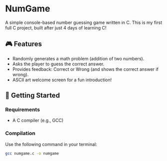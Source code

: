 # NumGame

A simple console-based number guessing game written in C. This is my first full C project, built after just 4 days of learning C!

## 🎮 Features
- Randomly generates a math problem (addition of two numbers).
- Asks the player to guess the correct answer.
- Provides feedback: Correct or Wrong (and shows the correct answer if wrong).
- ASCII art welcome screen for a fun introduction!

## 🚀 Getting Started

### Requirements
- A C compiler (e.g., GCC)

### Compilation

Use the following command in your terminal:

```bash
gcc numgame.c -o numgame
